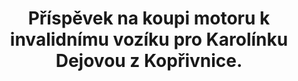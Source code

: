 ---
id: 6ac8cbce-7692-46a5-a50a-9b3973a3dd43
title: "Příspěvek na koupi motoru k invalidnímu vozíku pro Karolínku Dejovou z Kopřivnice."
price: 40000
year: 2016
description: "Přispěvek na invalidní vozík"
kouskovani: true
locationName: undefined
position:
  lng: 18.1506251682809
  lat: 49.59994230295908
---